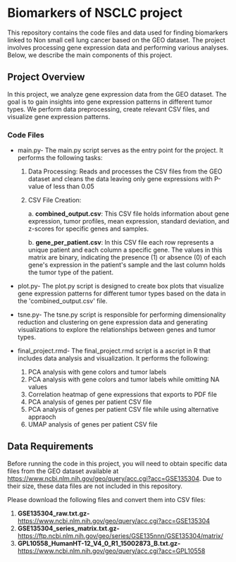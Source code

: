 # Biomarkers of NSCLC project
This repository contains the code files and data used for finding biomarkers linked to Non small cell lung cancer based on the GEO dataset. The project involves processing gene expression data and performing various analyses. Below, we describe the main components of this project.

## Project Overview
In this project, we analyze gene expression data from the GEO dataset. The goal is to gain insights into gene expression patterns in different tumor types. We perform data preprocessing, create relevant CSV files, and visualize gene expression patterns.

### Code Files
* main.py- The main.py script serves as the entry point for the project. It performs the following tasks:

  1) Data Processing: Reads and processes the CSV files from the GEO dataset and cleans the data leaving only gene expressions with P-value of less than 0.05

  2) CSV File Creation:
     
      a. **combined_output.csv**: This CSV file holds information about gene expression, tumor profiles, mean expression, standard deviation, and z-scores for specific genes and samples.

      b. **gene_per_patient.csv**: In this CSV file each row represents a unique patient and each column a specific gene. The values in this matrix are binary,
     indicating the presence (1) or absence (0) of each gene's expression in the patient's sample and the last column holds the tumor type of the patient.

* plot.py- The plot.py script is designed to create box plots that visualize gene expression patterns for different tumor types based on the data in the 'combined_output.csv' file.
* tsne.py- The tsne.py script is responsible for performing dimensionality reduction and clustering on gene expression data and generating visualizations to explore the relationships between genes and tumor types.
* final_project.rmd- The final_project.rmd script is a ascript in R that includes data analysis and visualization. It performs the following:

  1) PCA analysis with gene colors and tumor labels
  2) PCA analysis with gene colors and tumor labels while omitting NA values
  3) Correlation heatmap of gene expressions that exports to PDF file
  4) PCA analysis of genes per patient CSV file
  5) PCA analysis of genes per patient CSV file while using alternative appraoch
  6) UMAP analysis of genes per patient CSV file

## Data Requirements

Before running the code in this project, you will need to obtain specific data files from the GEO dataset available at https://www.ncbi.nlm.nih.gov/geo/query/acc.cgi?acc=GSE135304.
Due to their size, these data files are not included in this repository.

Please download the following files and convert them into CSV files:

1) **GSE135304_raw.txt.gz-** https://www.ncbi.nlm.nih.gov/geo/query/acc.cgi?acc=GSE135304
2) **GSE135304_series_matrix.txt.gz-** https://ftp.ncbi.nlm.nih.gov/geo/series/GSE135nnn/GSE135304/matrix/
3) **GPL10558_HumanHT-12_V4_0_R1_15002873_B.txt.gz-** https://www.ncbi.nlm.nih.gov/geo/query/acc.cgi?acc=GPL10558
